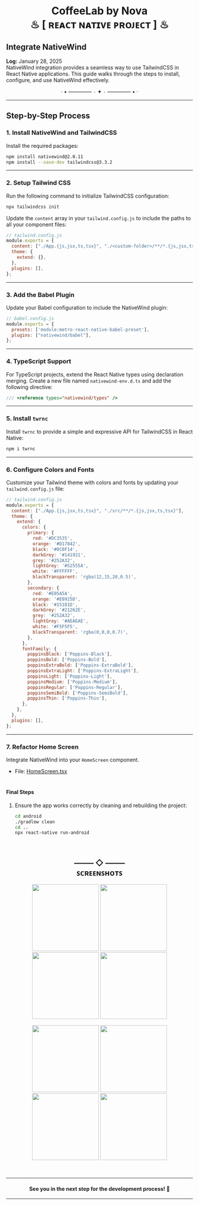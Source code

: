 <h1 align="center" >  
CoffeeLab by Nova <br> 
♨ [ ʀᴇᴀᴄᴛ ɴᴀᴛɪᴠᴇ ᴘʀᴏᴊᴇᴄᴛ ] ♨
</h1>


## Integrate NativeWind

**Log:** January 28, 2025  
NativeWind integration provides a seamless way to use TailwindCSS in React Native applications. This guide walks through the steps to install, configure, and use NativeWind effectively.

<p align="center">  
· • —–—–—– ٠ ✦ ٠ —–—–—– • ·
</p>

---


## Step-by-Step Process

### 1. Install NativeWind and TailwindCSS
Install the required packages:

```bash
npm install nativewind@2.0.11
npm install --save-dev tailwindcss@3.3.2
```

---

### 2. Setup Tailwind CSS
Run the following command to initialize TailwindCSS configuration:

```bash
npx tailwindcss init
```

Update the `content` array in your `tailwind.config.js` to include the paths to all your component files:

```js
// tailwind.config.js
module.exports = {
  content: ["./App.{js,jsx,ts,tsx}", "./<custom-folder>/**/*.{js,jsx,ts,tsx}"],
  theme: {
    extend: {},
  },
  plugins: [],
};
```

---

### 3. Add the Babel Plugin
Update your Babel configuration to include the NativeWind plugin:

```js
// babel.config.js
module.exports = {
  presets: ['module:metro-react-native-babel-preset'],
  plugins: ["nativewind/babel"],
};
```

---

### 4. TypeScript Support
For TypeScript projects, extend the React Native types using declaration merging. Create a new file named `nativewind-env.d.ts` and add the following directive:

```js
/// <reference types="nativewind/types" />
```

---

### 5. Install `twrnc`
Install `twrnc` to provide a simple and expressive API for TailwindCSS in React Native:

```bash
npm i twrnc
```

---

### 6. Configure Colors and Fonts
Customize your Tailwind theme with colors and fonts by updating your `tailwind.config.js` file:

```js
// tailwind.config.js
module.exports = {
  content: ["./App.{js,jsx,ts,tsx}", "./src/**/*.{js,jsx,ts,tsx}"],
  theme: {
    extend: {
      colors: {
        primary: {
          red: '#DC3535',
          orange: '#D17842',
          black: '#0C0F14',
          darkGrey: '#141921',
          grey: '#252A32',
          lightGrey: '#52555A',
          white: '#FFFFFF',
          blackTransparent: 'rgba(12,15,20,0.5)',
        },
        secondary: {
          red: '#E05A5A',
          orange: '#E0925D',
          black: '#15181D',
          darkGrey: '#21262E',
          grey: '#252A32',
          lightGrey: '#AEAEAE',
          white: '#F5F5F5',
          blackTransparent: 'rgba(0,0,0,0.7)',
        },
      },
      fontFamily: {
        poppinsBlack: ['Poppins-Black'],
        poppinsBold: ['Poppins-Bold'],
        poppinsExtraBold: ['Poppins-ExtraBold'],
        poppinsExtraLight: ['Poppins-ExtraLight'],
        poppinsLight: ['Poppins-Light'],
        poppinsMedium: ['Poppins-Medium'],
        poppinsRegular: ['Poppins-Regular'],
        poppinsSemiBold: ['Poppins-SemiBold'],
        poppinsThin: ['Poppins-Thin'],
      },
    },
  },
  plugins: [],
};
```

---

### 7. Refactor Home Screen
Integrate NativeWind into your `HomeScreen` component.

- File: [HomeScreen.tsx](./src/screens/Home/HomeScreen.tsx)
#
#### Final Steps  

1. Ensure the app works correctly by cleaning and rebuilding the project:

   ```bash
   cd android
   ./gradlew clean
   cd ..
   npx react-native run-android
   ```

<br/>



<h2 align="center" > 
 —–— ◇ —–—  <br/>
ꜱᴄʀᴇᴇɴꜱʜᴏᴛꜱ 
</h2> 

<p align="center">  
<img src="./_archive/screenshots/screenshot-11.png" width=180>
<img src="./_archive/screenshots/screenshot-1-home.png" width=180>  
<img src="./_archive/screenshots/screenshot-2.jpg" width=180>
<img src="./_archive/screenshots/screenshot-3.jpg" width=180>  

</p>  

<p align="center">  
<img src="./_archive/screenshots/screenshot-4.jpg" width=180>  
<img src="./_archive/screenshots/screenshot-5.jpg" width=180>  
<img src="./_archive/screenshots/screenshot-7.png" width=180>
<img src="./_archive/screenshots/screenshot-8.jpg" width=180> 
</p>  


<br/>

---

<h4 align="center" >  
See you in the next step for the development process! 🚀
</h4> 

---